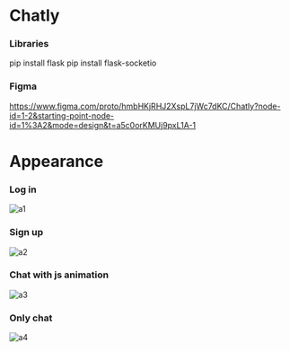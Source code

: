 # Chatly
### Libraries
pip install flask
pip install flask-socketio

### Figma
https://www.figma.com/proto/hmbHKjRHJ2XspL7jWc7dKC/Chatly?node-id=1-2&starting-point-node-id=1%3A2&mode=design&t=a5c0orKMUj9pxL1A-1

# Appearance
### Log in
![a1](https://github.com/PawelIsMe/chatly/assets/107412394/142de0e1-9f31-44e9-b918-92039e547136)

### Sign up
![a2](https://github.com/PawelIsMe/chatly/assets/107412394/6f510f0e-09bc-436e-9acb-7dbde6969913)

### Chat with js animation
![a3](https://github.com/PawelIsMe/chatly/assets/107412394/2f510f3b-ba18-4a26-865a-25a999b3655e)

### Only chat
![a4](https://github.com/PawelIsMe/chatly/assets/107412394/b560c397-631e-489d-92bd-d7e265b13f92)
